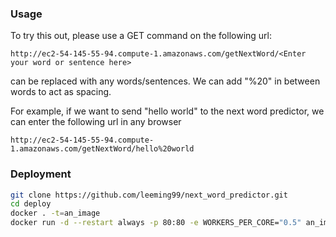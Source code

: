 ### Usage
To try this out, please use a GET command on the following url: 
```
http://ec2-54-145-55-94.compute-1.amazonaws.com/getNextWord/<Enter your word or sentence here>
```
<Enter your word or sentence here> can be replaced with any words/sentences. We can add "%20" in between words to act as spacing.

For example, if we want to send "hello world" to the next word predictor, we can enter the following url in any browser
```
http://ec2-54-145-55-94.compute-1.amazonaws.com/getNextWord/hello%20world
```

### Deployment 
``` bash
git clone https://github.com/leeming99/next_word_predictor.git
cd deploy
docker . -t=an_image
docker run -d --restart always -p 80:80 -e WORKERS_PER_CORE="0.5" an_image:latest
```
